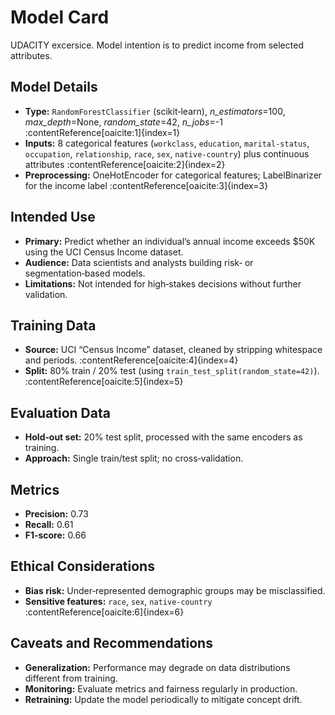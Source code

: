 # Model Card

UDACITY excersice. Model intention is to predict income from selected attributes.

## Model Details
- **Type:** `RandomForestClassifier` (scikit‑learn), _n_estimators_=100, _max_depth_=None, _random_state_=42, _n_jobs_=-1 :contentReference[oaicite:1]{index=1}  
- **Inputs:** 8 categorical features (`workclass`, `education`, `marital-status`, `occupation`, `relationship`, `race`, `sex`, `native-country`) plus continuous attributes :contentReference[oaicite:2]{index=2}  
- **Preprocessing:** OneHotEncoder for categorical features; LabelBinarizer for the income label :contentReference[oaicite:3]{index=3}  

## Intended Use
- **Primary:** Predict whether an individual’s annual income exceeds \$50K using the UCI Census Income dataset.  
- **Audience:** Data scientists and analysts building risk‑ or segmentation‑based models.  
- **Limitations:** Not intended for high‑stakes decisions without further validation.

## Training Data
- **Source:** UCI “Census Income” dataset, cleaned by stripping whitespace and periods. :contentReference[oaicite:4]{index=4}  
- **Split:** 80% train / 20% test (using `train_test_split(random_state=42)`). :contentReference[oaicite:5]{index=5}

## Evaluation Data
- **Hold‑out set:** 20% test split, processed with the same encoders as training.  
- **Approach:** Single train/test split; no cross‑validation.

## Metrics
- **Precision:** 0.73  
- **Recall:** 0.61  
- **F1‑score:** 0.66  

## Ethical Considerations
- **Bias risk:** Under‑represented demographic groups may be misclassified.  
- **Sensitive features:** `race`, `sex`, `native-country` :contentReference[oaicite:6]{index=6}

## Caveats and Recommendations
- **Generalization:** Performance may degrade on data distributions different from training.  
- **Monitoring:** Evaluate metrics and fairness regularly in production.  
- **Retraining:** Update the model periodically to mitigate concept drift.
